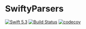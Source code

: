 # SwiftyParsers

[![Swift 5.3](https://img.shields.io/badge/swift-5.3-blue.svg?style=flat)](https://swift.org/download/)
[![Build Status](https://travis-ci.com/yuta24/SwiftyParsers.svg?branch=master)](https://travis-ci.com/yuta24/SwiftyParsers)
[![codecov](https://codecov.io/gh/yuta24/SwiftyParsers/branch/master/graph/badge.svg)](https://codecov.io/gh/yuta24/SwiftyParsers)
